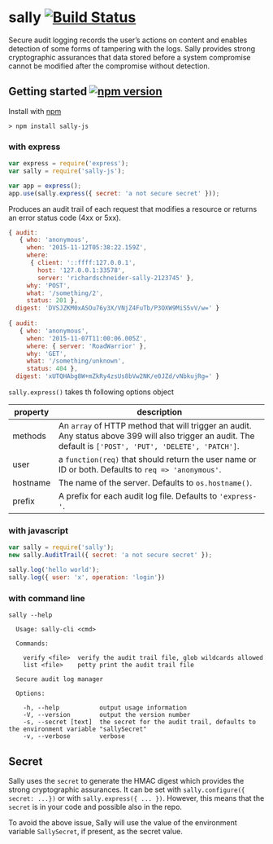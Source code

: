 # sally [![Build Status](https://travis-ci.org/richardschneider/sally.svg?branch=master)](https://travis-ci.org/richardschneider/sally)

Secure audit logging records the user’s actions on content and enables detection of some forms of tampering with the logs. Sally provides strong cryptographic assurances that data stored before a system compromise cannot be modified after the compromise without detection. 

## Getting started [![npm version](https://badge.fury.io/js/sally-js.svg)](https://badge.fury.io/js/sally-js)

Install with [npm](http://blog.npmjs.org/post/85484771375/how-to-install-npm)

    > npm install sally-js

### with express

```` javascript
var express = require('express');
var sally = require('sally-js');

var app = express();
app.use(sally.express({ secret: 'a not secure secret' }));
````

Produces an audit trail of each request that modifies a resource or returns an error status code (4xx or 5xx).

```` javascript
{ audit: 
   { who: 'anonymous',
     when: '2015-11-12T05:38:22.159Z',
     where: 
      { client: '::ffff:127.0.0.1',
        host: '127.0.0.1:33578',
        server: 'richardschneider-sally-2123745' },
     why: 'POST',
     what: '/something/2',
     status: 201 },
  digest: 'DVSJZKM0xASOu76y3X/VNjZ4FuTb/P3OXW9MiS5vV/w=' }
  
{ audit: 
   { who: 'anonymous',
     when: '2015-11-07T11:00:06.005Z',
     where: { server: 'RoadWarrior' },
     why: 'GET',
     what: '/something/unknown',
     status: 404 },
  digest: 'xUTQHAbg8W+mZkRy4zsUs8bVw2NK/e0JZd/vNbkujRg=' }
````
`sally.express()` takes th following options object

property | description
-------- | -----------
methods | An `array` of HTTP method that will trigger an audit.  Any status above 399 will also trigger an audit.  The default is `['POST', 'PUT', 'DELETE', 'PATCH']`.
user | a `function(req)` that should return the user name or ID or both.  Defaults to `req => 'anonymous'`.
hostname | The name of the server.  Defaults to `os.hostname()`.
prefix | A prefix for each audit log file.  Defaults to `'express-'`.


### with javascript

```` javascript
var sally = require('sally');
new sally.AuditTrail({ secret: 'a not secure secret' });

sally.log('hello world');
sally.log({ user: 'x', operation: 'login'})
````

### with command line

````
sally --help

  Usage: sally-cli <cmd>

  Commands:

    verify <file>  verify the audit trail file, glob wildcards allowed
    list <file>    petty print the audit trail file

  Secure audit log manager

  Options:

    -h, --help           output usage information
    -V, --version        output the version number
    -s, --secret [text]  the secret for the audit trail, defaults to the environment variable "sallySecret"
    -v, --verbose        verbose
````

## Secret

Sally uses the `secret` to generate the HMAC digest which provides the strong cryptographic assurances.  It can be set with `sally.configure({ secret: ...})` or with `sally.express({ ... })`.  However, this means that the `secret` is in your code and possible also in the repo.  

To avoid the above issue, Sally will use the value of the environment variable `SallySecret`, if present, as the secret value.
